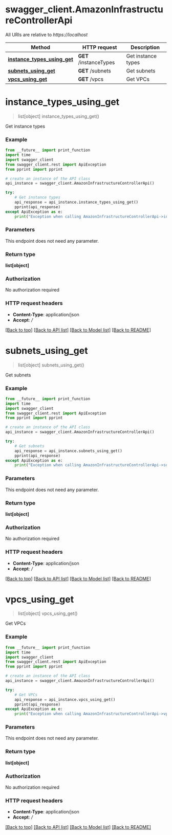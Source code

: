 # swagger_client.AmazonInfrastructureControllerApi

All URIs are relative to *https://localhost*

Method | HTTP request | Description
------------- | ------------- | -------------
[**instance_types_using_get**](AmazonInfrastructureControllerApi.md#instance_types_using_get) | **GET** /instanceTypes | Get instance types
[**subnets_using_get**](AmazonInfrastructureControllerApi.md#subnets_using_get) | **GET** /subnets | Get subnets
[**vpcs_using_get**](AmazonInfrastructureControllerApi.md#vpcs_using_get) | **GET** /vpcs | Get VPCs


# **instance_types_using_get**
> list[object] instance_types_using_get()

Get instance types

### Example
```python
from __future__ import print_function
import time
import swagger_client
from swagger_client.rest import ApiException
from pprint import pprint

# create an instance of the API class
api_instance = swagger_client.AmazonInfrastructureControllerApi()

try:
    # Get instance types
    api_response = api_instance.instance_types_using_get()
    pprint(api_response)
except ApiException as e:
    print("Exception when calling AmazonInfrastructureControllerApi->instance_types_using_get: %s\n" % e)
```

### Parameters
This endpoint does not need any parameter.

### Return type

**list[object]**

### Authorization

No authorization required

### HTTP request headers

 - **Content-Type**: application/json
 - **Accept**: */*

[[Back to top]](#) [[Back to API list]](../README.md#documentation-for-api-endpoints) [[Back to Model list]](../README.md#documentation-for-models) [[Back to README]](../README.md)

# **subnets_using_get**
> list[object] subnets_using_get()

Get subnets

### Example
```python
from __future__ import print_function
import time
import swagger_client
from swagger_client.rest import ApiException
from pprint import pprint

# create an instance of the API class
api_instance = swagger_client.AmazonInfrastructureControllerApi()

try:
    # Get subnets
    api_response = api_instance.subnets_using_get()
    pprint(api_response)
except ApiException as e:
    print("Exception when calling AmazonInfrastructureControllerApi->subnets_using_get: %s\n" % e)
```

### Parameters
This endpoint does not need any parameter.

### Return type

**list[object]**

### Authorization

No authorization required

### HTTP request headers

 - **Content-Type**: application/json
 - **Accept**: */*

[[Back to top]](#) [[Back to API list]](../README.md#documentation-for-api-endpoints) [[Back to Model list]](../README.md#documentation-for-models) [[Back to README]](../README.md)

# **vpcs_using_get**
> list[object] vpcs_using_get()

Get VPCs

### Example
```python
from __future__ import print_function
import time
import swagger_client
from swagger_client.rest import ApiException
from pprint import pprint

# create an instance of the API class
api_instance = swagger_client.AmazonInfrastructureControllerApi()

try:
    # Get VPCs
    api_response = api_instance.vpcs_using_get()
    pprint(api_response)
except ApiException as e:
    print("Exception when calling AmazonInfrastructureControllerApi->vpcs_using_get: %s\n" % e)
```

### Parameters
This endpoint does not need any parameter.

### Return type

**list[object]**

### Authorization

No authorization required

### HTTP request headers

 - **Content-Type**: application/json
 - **Accept**: */*

[[Back to top]](#) [[Back to API list]](../README.md#documentation-for-api-endpoints) [[Back to Model list]](../README.md#documentation-for-models) [[Back to README]](../README.md)


